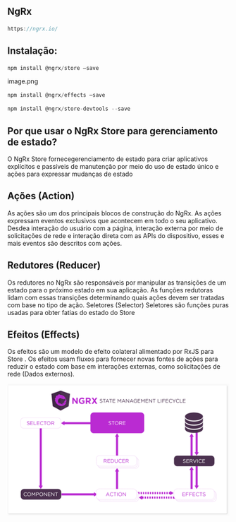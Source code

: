 ## NgRx

```js
https://ngrx.io/
```

## Instalação:

```js
npm install @ngrx/store –save
```

image.png

```js
npm install @ngrx/effects –save
```

```js
npm install @ngrx/store-devtools --save
```

## Por que usar o NgRx Store para gerenciamento de estado?

O NgRx Store fornecegerenciamento de estado para criar aplicativos explícitos e
passíveis de manutenção por meio do uso de estado único e ações para expressar
mudanças de estado

## Ações (Action)

As ações são um dos principais blocos de construção do NgRx. As ações expressam
eventos exclusivos que acontecem em todo o seu aplicativo. Desdea interação do
usuário com a página, interação externa por meio de solicitações de rede e
interação direta com as APIs do dispositivo, esses e mais eventos são descritos
com ações.

## Redutores (Reducer)

Os redutores no NgRx são responsáveis por manipular as transições de um estado
para o próximo estado em sua aplicação. As funções redutoras lidam com essas
transições determinando quais ações devem ser tratadas com base no tipo de ação.
Seletores (Selector) Seletores são funções puras usadas para obter fatias do
estado do Store

## Efeitos (Effects)

Os efeitos são um modelo de efeito colateral alimentado por RxJS para Store . Os
efeitos usam fluxos para fornecer novas fontes de ações para reduzir o estado
com base em interações externas, como solicitações de rede (Dados externos).

<img src="Angular/NGRX/img/ngrxImg.png">
